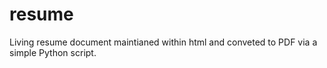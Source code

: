 # resume
Living resume document maintianed within html and conveted to PDF via a simple Python script.
